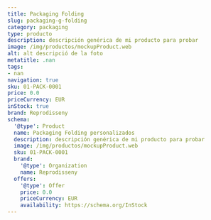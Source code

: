 ```yaml
---
title: Packaging Folding
slug: packaging-g-folding
category: packaging
type: producto
description: descripción genérica de mi producto para probar
image: /img/productos/mockupProduct.web
alt: alt descripció de la foto
metatitle: .nan
tags:
- nan
navigation: true
sku: 01-PACK-0001
price: 0.0
priceCurrency: EUR
inStock: true
brand: Reprodisseny
schema:
  '@type': Product
  name: Packaging Folding personalizados
  description: descripción genérica de mi producto para probar
  image: /img/productos/mockupProduct.web
  sku: 01-PACK-0001
  brand:
    '@type': Organization
    name: Reprodisseny
  offers:
    '@type': Offer
    price: 0.0
    priceCurrency: EUR
    availability: https://schema.org/InStock
---
```

